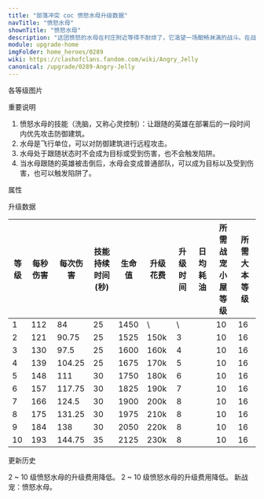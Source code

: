 ```yaml
---
title: "部落冲突 coc 愤怒水母升级数据"
navTitle: "愤怒水母"
shownTitle: "愤怒水母"
description: "这团愤怒的水母在村庄附近等得不耐烦了，它渴望一场酣畅淋漓的战斗。在战斗中，它会说服其跟随的英雄优先攻击防御建筑，然后再分头作战。"
module: upgrade-home
imgFolder: home_heroes/0289
wiki: https://clashofclans.fandom.com/wiki/Angry_Jelly
canonical: /upgrade/0289-Angry-Jelly
---
```


<UnitInfo :folder="$frontmatter.imgFolder" imgSrc="Angry_Jelly_info.png" :imgAlt="$frontmatter.navTitle" :description="$frontmatter.description" />

<SmallTitle>各等级图片</SmallTitle>

<Panel>
    <UnitImgGroup :folder="$frontmatter.imgFolder">
        <UnitImg imgTitle="所有等级" imgSrc="Angry_Jelly_image.png" />
    </UnitImgGroup>
</Panel>

<SmallTitle>重要说明</SmallTitle>

1. 愤怒水母的技能（洗脑，又称心灵控制）：让跟随的英雄在部署后的一段时间内优先攻击防御建筑。
2. 水母是飞行单位，可以对防御建筑进行远程攻击。
3. 水母处于跟随状态时不会成为目标或受到伤害，也不会触发陷阱。
4. 当水母跟随的英雄被击倒后，水母会变成普通部队，可以成为目标以及受到伤害，也可以触发陷阱了。

<SmallTitle>属性</SmallTitle>

<UnitProperties>
    <UnitProperty pKey="攻击偏好" pValue="英雄的目标" />
    <UnitProperty pKey="伤害类型" pValue="单体伤害" />
    <UnitProperty pKey="攻击的目标" pValue="地面和空中目标" />
    <UnitProperty pKey="占据人口" pValue="20" />
    <UnitProperty pKey="移动速度" pValue="2 格/秒" />
    <UnitProperty pKey="攻击速度" pValue="0.75 秒/次" />
    <UnitProperty pKey="攻击距离" pValue="5 格" />
    <UnitProperty pKey="所需战宠小屋等级" pValue="10" />
    <UnitProperty pKey="所需大本等级" pValue="16" />
</UnitProperties>

<SmallTitle>升级数据</SmallTitle>

<script setup>
const tableExtraInfo = [
    {
        "column": 5,
        "type": "cost",
        "gpClass": "research",
        "icon": "Dark_Elixir"
    },
    {
        "column": 6,
        "type": "time",
        "gpClass": "research"
    },
    {
        "column": 7,
        "type": "dailyCost",
        "icon": "Dark_Elixir"
    }
];
</script>

<UnitTable :tableExtraInfo="tableExtraInfo">

| 等级 | 每秒伤害 | 每次伤害 |技能持续<br>时间 (秒)| 生命值| 升级花费| 升级时间| 日均耗油 |所需战宠<br>小屋等级|所需<br>大本等级|
| ---- |   ---   |   ---   |         ---        |  ---  |  ----  |   ---   |   ---   |        ---       |      ---      |
|   1  |   112   |   84    |          25        |  1450 |     \  |   \     |         |         10       |      16       |
|   2  |   121   |   90.75 |          25        |  1525 |  150k  |   3     |         |         10       |      16       |
|   3  |   130   |   97.5  |          25        |  1600 |  160k  |   4     |         |         10       |      16       |
|   4  |   139   |  104.25 |          25        |  1675 |  170k  |   5     |         |         10       |      16       |
|   5  |   148   |  111    |          30        |  1750 |  180k  |   6     |         |         10       |      16       |
|   6  |   157   |  117.75 |          30        |  1825 |  190k  |   7     |         |         10       |      16       |
|   7  |   166   |  124.5  |          30        |  1900 |  200k  |   8     |         |         10       |      16       |
|   8  |   175   |  131.25 |          30        |  1975 |  210k  |   8     |         |         10       |      16       |
|   9  |   184   |  138    |          30        |  2050 |  220k  |   8     |         |         10       |      16       |
|  10  |   193   |  144.75 |          35        |  2125 |  230k  |   8     |         |         10       |      16       |
</UnitTable>

<SmallTitle>更新历史</SmallTitle>

<Timeline>
    <TimelineItem date="2025/03/24">
        <TimelineRow>2 ~ 10 级愤怒水母的升级费用降低。</TimelineRow>
    </TimelineItem>
    <TimelineItem date="2024/11/25">
        <TimelineRow>2 ~ 10 级愤怒水母的升级费用降低。</TimelineRow>
    </TimelineItem>
    <TimelineItem date="2024/04/17">
        <TimelineRow>新战宠：愤怒水母。</TimelineRow>
    </TimelineItem>
    <TimelineItem :historyBottom="true" />
</Timeline>